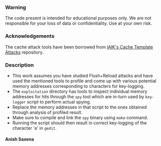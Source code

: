 ### Warning

The code present is intended for educational purposes only. We are not responsible for your loss of data or confidentiality. Use at your own risk.

### Acknowledgements

The cache attack tools have been borrowed from [IAIK's Cache Template Attacks](https://github.com/IAIK/cache_template_attacks) repository.  

### Description

* This work assumes you have studied Flush+Reload attacks and have used the mentioned tools to profile and come up with various potential memory addresses corresponding to characters for key-logging.
* The `exploitation` directory has tools to inspect individual memory addresses for hits through the `spy` tool which are in-turn used by `key-logger` script to perform actual spying.
* Replace the memory addresses in that script to the ones obtained through analysis of profiled result.
* Make sure to compile and link the `spy` binary using `make` command.
* Running the script should then result in correct key-logging of the character 'a' in `gedit`.

#### Anish Saxena

